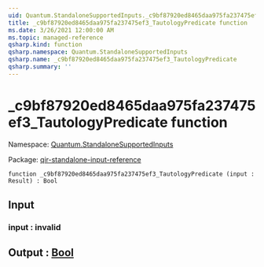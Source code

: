 ```yaml
---
uid: Quantum.StandaloneSupportedInputs._c9bf87920ed8465daa975fa237475ef3_TautologyPredicate
title: _c9bf87920ed8465daa975fa237475ef3_TautologyPredicate function
ms.date: 3/26/2021 12:00:00 AM
ms.topic: managed-reference
qsharp.kind: function
qsharp.namespace: Quantum.StandaloneSupportedInputs
qsharp.name: _c9bf87920ed8465daa975fa237475ef3_TautologyPredicate
qsharp.summary: ''
---
```


# _c9bf87920ed8465daa975fa237475ef3_TautologyPredicate function

Namespace: [Quantum.StandaloneSupportedInputs](xref:Quantum.StandaloneSupportedInputs)

Package: [qir-standalone-input-reference](https://nuget.org/packages/qir-standalone-input-reference)




```qsharp
function _c9bf87920ed8465daa975fa237475ef3_TautologyPredicate (input : Result) : Bool
```


## Input

### input : __invalid<Result>__





## Output : [Bool](xref:microsoft.quantum.lang-ref.bool)

